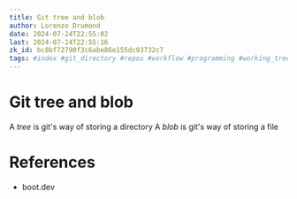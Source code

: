 ```yaml
---
title: Git tree and blob
author: Lorenzo Drumond
date: 2024-07-24T22:55:02
last: 2024-07-24T22:55:16
zk_id: bc8bf72790f3c6abe86e155dc93732c7
tags: #index #git_directory #repos #workflow #programming #working_tree #history #computer_science #github #logs #stage #git #states #plumbing #repository #commit #primeagen
---
```



# Git tree and blob

A _tree_ is git's way of storing a directory
A _blob_ is git's way of storing a file

# References

- boot.dev
